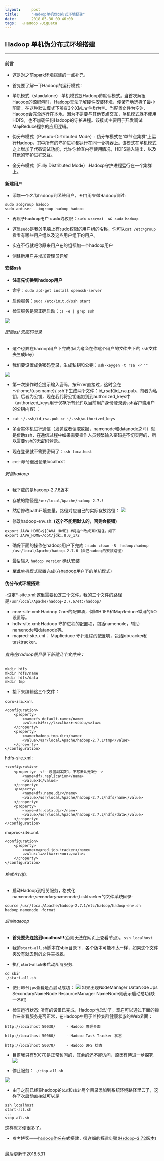 ```yaml
---
layout:     post
title:      "Hadoop单机伪分布式环境搭建"
date:       2018-05-30 09:46:00
tags:   ๑Hadoop ๑BigData
---
```


## Hadoop 单机伪分布式环境搭建
---

#### 前言

- 这是对之前spark环境搭建的一点补充。

- 首先要了解一下Hadoop的运行模式：

- 单机模式（standalone）:单机模式是Hadoop的默认模式。当首次解压Hadoop的源码包时，Hadoop无法了解硬件安装环境，便保守地选择了最小配置。在这种默认模式下所有3个XML文件均为空。当配置文件为空时，Hadoop会完全运行在本地。因为不需要与其他节点交互，单机模式就不使用HDFS，也不加载任何Hadoop的守护进程。该模式主要用于开发调试MapReduce程序的应用逻辑。

- 伪分布模式（Pseudo-Distributed Mode）: 伪分布模式在“单节点集群”上运行Hadoop，其中所有的守护进程都运行在同一台机器上。该模式在单机模式之上增加了代码调试功能，允许你检查内存使用情况，HDFS输入输出，以及其他的守护进程交互。

- 全分布模式（Fully Distributed Mode）:Hadoop守护进程运行在一个集群上。

#### 新建用户

- 添加一个名为hadoop到系统用户，专门用来做Hadoop测试:
```
sudo addgroup hadoop
sudo adduser --ingroup hadoop hadoop
```

- 再赋予hadoop用户 sudo的权限：`sudo usermod -aG sudo hadoop
`
- 这里`sudo`是我的电脑上有sudo权限的用户组的名称，你可以`cat /etc/group`看看有哪些用户组以及这些用户组下的用户。

- 实在不行就吧你原来用户在的组都加一个hadoop用户

- [创建新用户并增加管理员详解](https://blog.csdn.net/lymemoryzz/article/details/50627767)

#### 安装ssh

- **注意先切换到hadoop用户**

- 命令：`sudo apt-get install openssh-server `

- 启动服务：`sudo /etc/init.d/ssh start `

- 检查服务是否正确启动：`ps -e | grep ssh  `

![](/images/Hadoop/ssh_log.png)

###### 配置ssh无密码登录

- 这个也要在hadoop用户下完成(因为这会在你这个用户的文件夹下的.ssh文件夹生成key)

- 我们要设置成免密码登录，生成私钥和公钥：`ssh-keygen -t rsa -P ""`

![](/images/Hadoop/ssh_key.png)

- 第一次操作时会提示输入密码，按Enter直接过，这时会在～/home/{username}/.ssh下生成两个文件：id_rsa和id_rsa.pub，前者为私钥，后者为公钥，现在我们将公钥追加到到authorized_keys中（authorized_keys用于保存所有允许以当前用户身份登录到ssh客户端用户的公钥内容）：
- `cat ~/.ssh/id_rsa.pub >> ~/.ssh/authorized_keys  `

- 多台实体机进行通信（发送或者读取数据，namenode和datanode之间）就是借助ssh，在通信过程中如果需要操作人员频繁输入密码是不切实际的，所以需要ssh的无密码登录。

- 现在登录就不需要密码了：`ssh localhost `

- `exit`命令退出登录localhost

###### 安装hadoop

- 我下载的是hadoop-2.7.6版本

- 存放的路径是`/uer/local/Apache/hadoop-2.7.6`

- 然后修改path环境变量，路径对应自己的实际存放路径：
![](/images/Hadoop/path.png)

- 修改hadoop-env.sh: **(这个不能用默认的，否则会报错)**
```
export JAVA_HOME=${JAVA_HOME} #将这个改成JDK路径，如下  
export JAVA_HOME=/opt/jdk1.8.0_172
```

- 确保下面的操作在hadoop用户下完成：`sudo chown -R  hadoop:hadoop /usr/local/Apache/hadoop-2.7.6 (自己hadoop的安装路径)`

- 最后输入 `hadoop version` 确认安装

- 至此单机模式配置完成(在hadoop用户下的单机模式)

#### 伪分布式环境搭建

-设定*-site.xml:这里需要设定三个文件。我的三个文件的路径是`/usr/local/Apache/hadoop-2.7.6/etc/hadoop/`

- core-site.xml:  Hadoop Core的配置项，例如HDFS和MapReduce常用的I/O设置等。
- hdfs-site.xml:  Hadoop 守护进程的配置项，包括namenode，辅助namenode和datanode等。
- mapred-site.xml： MapReduce 守护进程的配置项，包括jobtracker和tasktracker。

###### 首先在hadoop根目录下新建几个文件夹：
```
mkdir hdfs
mkdir hdfs/name
mkdir hdfs/data
mkdir tmp
```

- 接下来编辑这三个文件：

core-site.xml:
```
<configuration>  
    <property>  
        <name>fs.default.name</name>  
        <value>hdfs://localhost:9000</value>  
    </property>  
    <property>  
        <name>hadoop.tmp.dir</name>  
        <value>/usr/local/Apache/hadoop-2.7.1/tmp</value>  
    </property>  
</configuration>  
```

hdfs-site.xml:
```
<configuration>  
    <property>  <!--设置副本数1，不写默认是3份-->
        <name>dfs.replication</name>  
        <value>1</value>  
    </property>  
    <property>  
        <name>dfs.name.dir</name>  
        <value>/usr/local/Apache/hadoop-2.7.1/hdfs/name</value>  
    </property>  
    <property>  
        <name>dfs.data.dir</name>  
        <value>/usr/local/Apache/hadoop-2.7.1/hdfs/data</value>  
    </property>  
</configuration>  
```

mapred-site.xml:
```
<configuration>  
    <property>  
        <name>mapred.job.tracker</name>  
        <value>localhost:9001</value>  
    </property>  
</configuration>  
```
###### 格式化hdfs

- 启动Hadoop到相关服务，格式化namenode,secondarynamenode,tasktracker的文件系统目录:
```
source /usr/local/Apache/hadoop-2.7.1/etc/hadoop/hadoop-env.sh
hadoop namenode -format
```

###### 启动hadoop

- **首先要先连接到localhost!!**(否则无法在网页上查看节点)。
`ssh localhost`

- 我的`start-all.sh`脚本在sbin目录下，各个版本可能不太一样，如果这个文件夹没有就去别的文件夹找找。

- 执行start-all.sh来启动所有服务:
```
cd sbin
./start-all.sh
```

- 使用命令`jps`查看是否启动成功：
![](/images/Hadoop/launch_info.png)
如果出现NodeManager DataNode Jps SecondaryNameNode ResourceManager NameNode则表示启动成功(缺一不可)

- 检查运行状态:
所有的设置已完成，Hadoop也启动了，现在可以通过下面的操作来查看服务是否正常，在Hadoop中用于监控集群健康状态的Web界面：

`http://localhost:50030/     - Hadoop 管理介面`

`http://localhost:50060/     - Hadoop Task Tracker 状态`

`http://localhost:50070/     - Hadoop DFS 状态`

- 目前我只有50070是正常访问的，其余的还不能访问，原因有待进一步探究
![](/images/Hadoop/datanode_info.png)


- 停止服务：
`./stop-all.sh`

 ![](/images/Hadoop/stop_all.png)

- 由于之前已经将hadoop的`bin`和`sbin`两个目录添加到系统环境路径里去了，这样下次启动直接就可以是
```
ssh localhost
start-all.sh
...
stop-all.sh
```
这样就方便很多了。

- 参考博客——[hadoop伪分布式搭建](https://blog.csdn.net/hitwengqi/article/details/8008203)，[很详细的搭建步骤(Hadoop-2.7.2版本)](https://blog.csdn.net/Dr_Guo/article/details/50886667)

<br>
最后更新于2018.5.31
